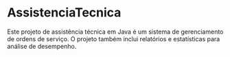 # AssistenciaTecnica
Este projeto de assistência técnica em Java é um sistema de gerenciamento de ordens de serviço. O projeto também inclui relatórios e estatísticas para análise de desempenho.
